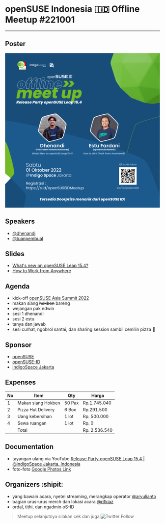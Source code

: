 # openSUSE Indonesia :indonesia: Offline Meetup #221001
---
## Poster
![](https://github.com/opensuse-id/meetups/blob/main/221001/poster-feed.png)

## Speakers
- [@dhenandi](https://github.com/dhenandi)
- [@tuanpembual](https://github.com/tuanpembual)

## Slides
- [What's new on openSUSE Leap 15.4?](https://github.com/opensuse-id/meetups/blob/main/221001/openSUSE%20Meetup%20Release%20Party.pdf)
- [How to Work from Anywhere](https://docs.google.com/presentation/d/1zdvEzX4c0SHvhSIgQL91D4WnT58tofpTMsqwlgN8KOs/edit#slide=id.p1)

## Agenda
- kick-off [openSUSE Asia Summit 2022](https://events.opensuse.org/conferences/oSAS22)
- makan siang ~~hokben~~ bareng
- wejangan pak edwin
- sesi 1 dhenandi
- sesi 2 estu
- tanya dan jawab
- sesi curhat, ngobrol santai, dan sharing session sambil cemilin pizza :pizza:

## Sponsor 
- [openSUSE](www.opensuse.org)
- [openSUSE-ID](www.opensuse.id)
- [indigoSpace Jakarta](https://www.instagram.com/indigospace.jakarta)

## Expenses
| No | Item | Qty | Harga |
| -------- | -------- | -------- | -------- |
| 1 | Makan siang Hokben | 50 Pax | Rp.1.745.040   | 
| 2 | Pizza Hut Delivery |  6 Box | Rp.291.500   | 
| 3 | Uang kebersihan| 1 lot |  Rp. 500.000 | 
| 4 | Sewa ruangan | 1 lot |  Rp. 0 | 
| |Total ||  Rp. 2.536.540 | 

## Documentation
- tayangan ulang via YouTube [Release Party openSUSE Leap 15.4 | @indigoSpace Jakarta, Indonesia](https://www.youtube.com/watch?v=YpKMF97fI3g)
- foto-foto [Google Photos Link](https://photos.app.goo.gl/owoFFPHkSwyPQAPN7)

## Organizers :shipit:
- yang bawain acara, nyetel streaming, merangkap operator [@aryulianto](https://github.com/aryulianto)
- bagian urus-urus merch dan lokasi acara [@rifkiaz](https://github.com/rifkiaz)
- ordal, tithi, dan ngadmin oS-ID

>Meetup selanjutnya silakan cek dan juga ![Twitter Follow](https://img.shields.io/twitter/follow/openSUSE_ID?style=social)
